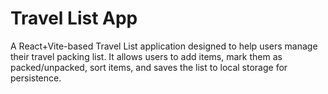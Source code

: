 # Travel List App

A React+Vite-based Travel List application designed to help users manage their travel packing list. It allows users to add items, mark them as packed/unpacked, sort items, and saves the list to local storage for persistence.
